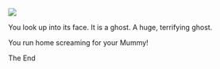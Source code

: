 <img src="images/ghost.png" class="center_50">

You look up into its face. It is a ghost. A huge, terrifying ghost.

You run home screaming for your Mummy!

<div class="end">The End</div>